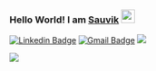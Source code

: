 ### Hello World! I am <a href="https://sauvik27.github.io/"> Sauvik</a> <img style="width:24px;" src="https://user-images.githubusercontent.com/57688017/149212322-593b5774-e062-4de3-b38f-3fb3a41973df.gif">


<!--
**Sauvik27/Sauvik27** is a ✨ _special_ ✨ repository because its `README.md` (this file) appears on your GitHub profile.

Here are some ideas to get you started:

- 🔭 I’m currently working on ...
- 🌱 I’m currently learning ...
- 👯 I’m looking to collaborate on ...
- 🤔 I’m looking for help with ...
- 💬 Ask me about ...
- 📫 How to reach me: ...
- 😄 Pronouns: ...
- ⚡ Fun fact: ...
-->
<!-- ### Hi There! I am <a href="https://sauvik27.github.io/"> Sauvik. 👋</a> -->



[![Linkedin Badge](https://img.shields.io/badge/-sauvikkumar-blue?style=flat-square&logo=Linkedin&logoColor=white&link=https://www.linkedin.com/in/sauvik-kumar)](https://www.linkedin.com/in/sauvik-kumar/)
[![Gmail Badge](https://img.shields.io/badge/-sauvik1153@gmail.com-c14438?style=flat-square&logo=Gmail&logoColor=white&link=mailto:sauvik1153@gmail.com)](mailto:sauvik1153@gmail.com)
![](https://komarev.com/ghpvc/?username=Sauvik27&label=PROFILE+VIEWS&style=flat&color=blue)

![](https://github-readme-stats.vercel.app/api?username=Sauvik27&show_icons=true)

